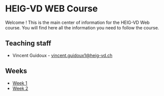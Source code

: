 # HEIG-VD WEB Course

Welcome ! This is the main center of information for the HEIG-VD Web course. You will find here all the information you need to follow the course.

## Teaching staff

 - Vincent Guidoux - vincent.guidoux1@heig-vd.ch

## Weeks

- [Week 1](./weeks/week-1.md)
- [Week 2](./weeks/week-2.md)
<!-- - [Week 3](./weeks/week-3.md)
- [Week 4](./weeks/week-4.md)
- [Week 5](./weeks/week-5.md)
- [Week 6](./weeks/week-6.md)
- [Week 7](./weeks/week-7.md)
- [Week 8](./weeks/week-8.md)
- [Week 9](./weeks/week-9.md)
- [Week 10](./weeks/week-10.md)
- [Week 11](./weeks/week-11.md)
- [Week 12](./weeks/week-12.md)
- [Week 13](./weeks/week-13.md)
- [Week 14](./weeks/week-14.md)
- [Week 15](./weeks/week-15.md)
- [Week 16](./weeks/week-16.md) -->
